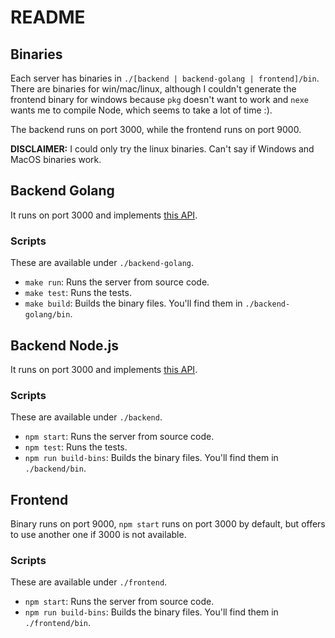 # README

## Binaries

Each server has binaries in `./[backend | backend-golang | frontend]/bin`. There are binaries for win/mac/linux, although I couldn't generate the frontend binary for windows because `pkg` doesn't want to work and `nexe` wants me to compile Node, which seems to take a lot of time :).

The backend runs on port 3000, while the frontend runs on port 9000.

**DISCLAIMER:** I could only try the linux binaries. Can't say if Windows and MacOS binaries work.

## Backend Golang

It runs on port 3000 and implements [this API](https://agileengine.bitbucket.io/fsNDJmGOAwqCpzZx/api/).

### Scripts

These are available under `./backend-golang`.

- `make run`: Runs the server from source code.
- `make test`: Runs the tests.
- `make build`: Builds the binary files. You'll find them in `./backend-golang/bin`.

## Backend Node.js

It runs on port 3000 and implements [this API](https://agileengine.bitbucket.io/fsNDJmGOAwqCpzZx/api/).

### Scripts

These are available under `./backend`.

- `npm start`: Runs the server from source code.
- `npm test`: Runs the tests.
- `npm run build-bins`: Builds the binary files. You'll find them in `./backend/bin`.

## Frontend

Binary runs on port 9000, `npm start` runs on port 3000 by default, but offers to use another
one if 3000 is not available.

### Scripts

These are available under `./frontend`.

- `npm start`: Runs the server from source code.
- `npm run build-bins`: Builds the binary files. You'll find them in `./frontend/bin`.



